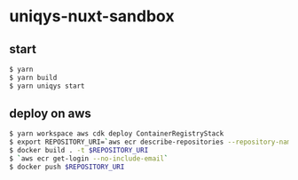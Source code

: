 # uniqys-nuxt-sandbox

## start
```bash
$ yarn
$ yarn build
$ yarn uniqys start
```

## deploy on aws
```bash
$ yarn workspace aws cdk deploy ContainerRegistryStack
$ export REPOSITORY_URI=`aws ecr describe-repositories --repository-names uniqys-nuxt-sandbox | jq -r '.repositories[0].repositoryUri'`
$ docker build . -t $REPOSITORY_URI
$ `aws ecr get-login --no-include-email`
$ docker push $REPOSITORY_URI
```